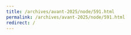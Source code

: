 ```yaml
---
title: /archives/avant-2025/node/591.html
permalink: /archives/avant-2025/node/591.html
redirect: /
---
```

